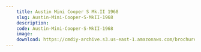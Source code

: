 ```yaml
---
    title: Austin Mini Cooper S Mk.II 1968
    slug: Austin-Mini-Cooper-S-MkII-1968
    description:
    code: Austin-Mini-Cooper-S-MkII-1968
    image:
    download: https://cmdiy-archive.s3.us-east-1.amazonaws.com/brochures/documents/Austin+Mini+Cooper+S+Mk.II+1968.pdf
---
```

<!-- Content of the page -->

##
        